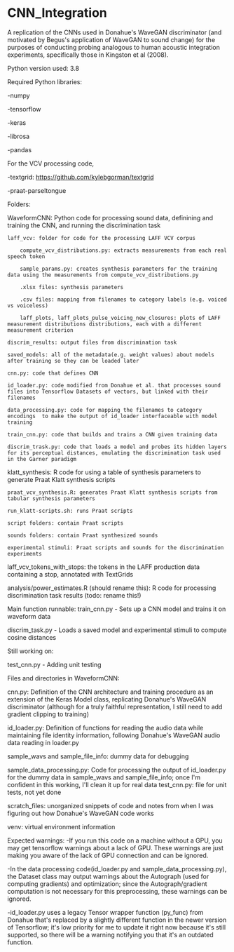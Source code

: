 # CNN_Integration
A replication of the CNNs used in Donahue's WaveGAN discriminator (and motivated by Begus's application of WaveGAN to sound change) for the purposes of conducting probing analogous to human acoustic integration experiments, specifically those in Kingston et al (2008).


Python version used: 3.8

Required Python libraries:

-numpy

-tensorflow

-keras

-librosa

-pandas

For the VCV processing code,

-textgrid: https://github.com/kylebgorman/textgrid

-praat-parseltongue


Folders:

WaveformCNN: Python code for processing sound data, definining and training the CNN, and running the discrimination task

	laff_vcv: folder for code for the processing LAFF VCV corpus
	
		compute_vcv_distributions.py: extracts measurements from each real speech token
		
		sample_params.py: creates synthesis parameters for the training data using the measurements from compute_vcv_distributions.py
		
		.xlsx files: synthesis parameters
		
		.csv files: mapping from filenames to category labels (e.g. voiced vs voiceless)
		
		laff_plots, laff_plots_pulse_voicing_new_closures: plots of LAFF measurement distributions distributions, each with a different measurement criterion 
	
	discrim_results: output files from discrimination task
	
	saved_models: all of the metadata(e.g. weight values) about models after training so they can be loaded later
	
	cnn.py: code that defines CNN
	
	id_loader.py: code modified from Donahue et al. that processes sound files into Tensorflow Datasets of vectors, but linked with their filenames
	
	data_processing.py: code for mapping the filenames to category encodings  to make the output of id_loader interfaceable with model training
	
	train_cnn.py: code that builds and trains a CNN given training data
	
	discrim_trask.py: code that loads a model and probes its hidden layers for its perceptual distances, emulating the discrimination task used in the Garner paradigm

klatt_synthesis: R code for using a table of synthesis parameters to generate Praat Klatt synthesis scripts 

	praat_vcv_synthesis.R: generates Praat Klatt synthesis scripts from tabular synthesis parameters
	
	run_klatt-scripts.sh: runs Praat scripts
	
	script folders: contain Praat scripts
	
	sounds folders: contain Praat synthesized sounds
	
	experimental stimuli: Praat scripts and sounds for the discrimination experiments

laff_vcv_tokens_with_stops: the tokens in the LAFF production data containing a stop, annotated with TextGrids

analysis/power_estimates.R (should rename this): R code for processing discrimination task results (todo: rename this!)


Main function runnable:
train_cnn.py - Sets up a CNN model and trains it on waveform data

discrim_task.py - Loads a saved model and experimental stimuli to compute cosine distances

Still working on: 

test_cnn.py - Adding unit testing 




Files and directories in WaveformCNN:

cnn.py: Definition of the CNN architecture and training procedure as an extension of the Keras Model class, replicating Donahue's WaveGAN discriminator (although for a truly faithful representation, I still need to add gradient clipping to training)



id_loader.py: Definition of functions for reading the audio data while maintaining file identity information, following Donahue's WaveGAN audio data reading in loader.py



sample_wavs and sample_file_info: dummy data for debugging



sample_data_processing.py: Code for processing the output of id_loader.py for the dummy data in sample_wavs and sample_file_info; once I'm confident in this working, I'll clean it up for real data
test_cnn.py: file for unit tests, not yet done



scratch_files: unorganized snippets of code and notes from when I was figuring out how Donahue's WaveGAN code works



venv: virtual environment information




Expected warnings:
-If you run this code on a machine without a GPU, you may get tensorflow warnings about a lack of GPU. These warnings are just making you aware of the lack of GPU connection and can be ignored.



-In the data processing code(id_loader.py and sample_data_processing.py), the Dataset class may output warnings about the Autograph (used for computing gradients) and optimization; since the Autograph/gradient computation is not necessary for this preprocessing, these warnings can be ignored.


-id_loader.py uses a legacy Tensor wrapper function (py_func) from Donahue that's replaced by a slightly different function in the newer version of Tensorflow; it's low priority for me to update it right now because it's still supported, so there will be a warning notifying you that it's an outdated function. 

